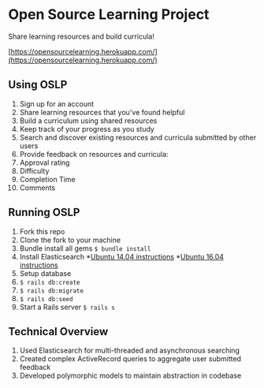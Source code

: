 # Open Source Learning Project

Share learning resources and build curricula!

[https://opensourcelearning.herokuapp.com/](https://opensourcelearning.herokuapp.com/)

## Using OSLP
1. Sign up for an account
2. Share learning resources that you've found helpful
3. Build a curriculum using shared resources
4. Keep track of your progress as you study
5. Search and discover existing resources and curricula submitted by other users
6. Provide feedback on resources and curricula:
  1. Approval rating
  2. Difficulty
  3. Completion Time
  4. Comments

## Running OSLP
1. Fork this repo
2. Clone the fork to your machine
3. Bundle install all gems `$ bundle install`
4. Install Elasticsearch 
  *[Ubuntu 14.04 instructions](https://www.digitalocean.com/community/tutorials/how-to-install-and-configure-elasticsearch-on-ubuntu-14-04)
  *[Ubuntu 16.04 instructions](https://www.digitalocean.com/community/tutorials/how-to-install-and-configure-elasticsearch-on-ubuntu-16-04)
5. Setup database
  1. `$ rails db:create`
  2. `$ rails db:migrate`
  3. `$ rails db:seed`
6. Start a Rails server `$ rails s`

## Technical Overview
1. Used Elasticsearch for multi-threaded and asynchronous searching
2. Created complex ActiveRecord queries to aggregate user submitted feedback
3. Developed polymorphic models to maintain abstraction in codebase
